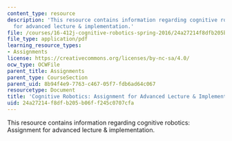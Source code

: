 ```yaml
---
content_type: resource
description: 'This resource contains information regarding cognitive robotics: Assignment
  for advanced lecture & implementation.'
file: /courses/16-412j-cognitive-robotics-spring-2016/24a27214f8dfb205b06ff245c0707cfa_MIT16_412JS16_Assignment6.pdf
file_type: application/pdf
learning_resource_types:
- Assignments
license: https://creativecommons.org/licenses/by-nc-sa/4.0/
ocw_type: OCWFile
parent_title: Assignments
parent_type: CourseSection
parent_uid: 8b94f4e9-7763-c467-05f7-fdb6ad64c067
resourcetype: Document
title: 'Cognitive Robotics: Assignment for Advanced Lecture & Implementation'
uid: 24a27214-f8df-b205-b06f-f245c0707cfa
---
```

This resource contains information regarding cognitive robotics: Assignment for advanced lecture & implementation.